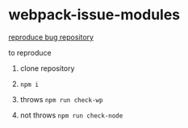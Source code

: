 # webpack-issue-modules

[reproduce bug repository](https://github.com/webpack/webpack/issues/6295)

to reproduce 

1.  clone repository

2. `npm i`

3. throws `npm run check-wp`

4. not throws `npm run check-node`

